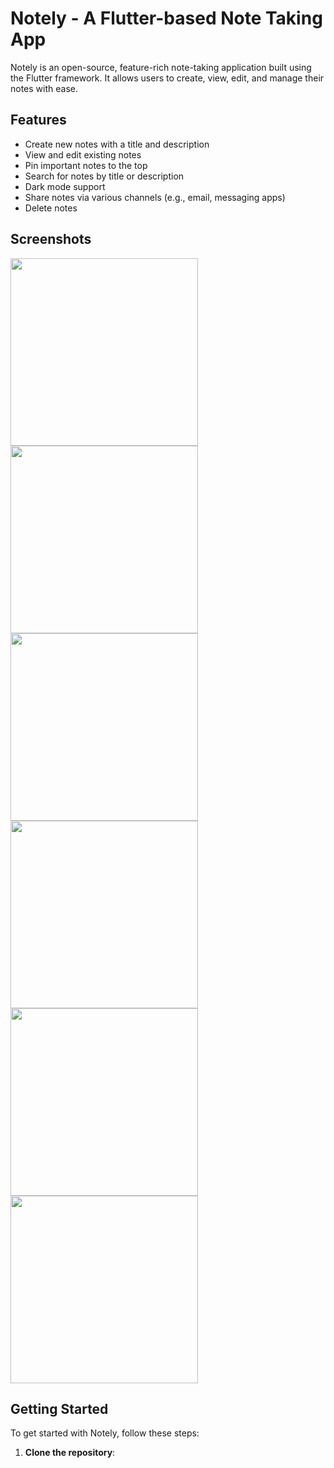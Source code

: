 # Notely - A Flutter-based Note Taking App

Notely is an open-source, feature-rich note-taking application built using the Flutter framework. It allows users to create, view, edit, and manage their notes with ease.

## Features

- Create new notes with a title and description
- View and edit existing notes
- Pin important notes to the top
- Search for notes by title or description
- Dark mode support
- Share notes via various channels (e.g., email, messaging apps)
- Delete notes

## Screenshots

<img src="assets/images/p1.png" width="300"> <img src="assets/images/p2.png" width="300"> <img src="assets/images/p3.png" width="300"> <img src="assets/images/p4.png" width="300"> <img src="assets/images/p5.jpg" width="300"> <img src="assets/images/p6.jpg" width="300">

## Getting Started

To get started with Notely, follow these steps:

1. **Clone the repository**: